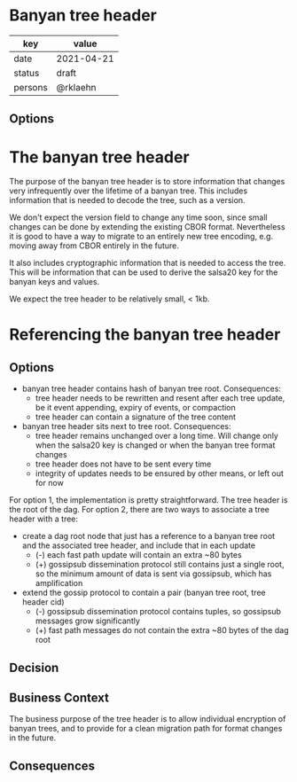 # Banyan tree header

| key | value |
| --- | --- |
| date | 2021-04-21 |
| status | draft |
| persons | @rklaehn |

## Options

# The banyan tree header

The purpose of the banyan tree header is to store information that changes very infrequently over the lifetime of a banyan tree.
This includes information that is needed to decode the tree, such as a version.

We don't expect the version field to change any time soon, since small changes can be done by extending the existing CBOR format.
Nevertheless it is good to have a way to migrate to an entirely new tree encoding, e.g. moving away from CBOR entirely in the future.

It also includes cryptographic information that is needed to access the tree.
This will be information that can be used to derive the salsa20 key for the banyan keys and values.

We expect the tree header to be relatively small, < 1kb.

# Referencing the banyan tree header

## Options

- banyan tree header contains hash of banyan tree root. Consequences:
  - tree header needs to be rewritten and resent after each tree update, be it event appending, expiry of events, or compaction
  - tree header can contain a signature of the tree content
- banyan tree header sits next to tree root. Consequences:
  - tree header remains unchanged over a long time. Will change only when the salsa20 key is changed or when the banyan tree format changes
  - tree header does not have to be sent every time
  - integrity of updates needs to be ensured by other means, or left out for now

For option 1, the implementation is pretty straightforward. The tree header is the root of the dag.
For option 2, there are two ways to associate a tree header with a tree:
  - create a dag root node that just has a reference to a banyan tree root and the associated tree header, and include that in each update
    - (-) each fast path update will contain an extra ~80 bytes
    - (+) gossipsub dissemination protocol still contains just a single root, so the minimum amount of data is sent via gossipsub, which has amplification
  - extend the gossip protocol to contain a pair (banyan tree root, tree header cid)
    - (-) gossipsub dissemination protocol contains tuples, so gossipsub messages grow significantly
    - (+) fast path messages do not contain the extra ~80 bytes of the dag root

## Decision

## Business Context

The business purpose of the tree header is to allow individual encryption of banyan trees, and to provide for a clean migration path for format changes in the future.

## Consequences